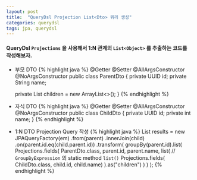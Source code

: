 ```yaml
---
layout: post
title:  "QueryDsl Projection List<Dto> 쿼리 생성"
categories: querydsl
tags: jpa, querydsl
---
```


#### QueryDsl `Projections` 을 사용해서 **1:N 관계의** `List<Object>` 를 추출하는 코드를 <br /> 작성해보자.
 - 부모 DTO
{% highlight java %}
@Getter
@Setter
@AllArgsConstructor
@NoArgsConstructor
public class ParentDto {
    private UUID id;
    private String name;

    private List<ChildDto> children = new ArrayList<>();
}
{% endhighlight %}

 - 자식 DTO
{% highlight java %}
@Getter
@Setter
@AllArgsConstructor
@NoArgsConstructor
public class ChildDto {
    private UUID id;
    private int name;
}
{% endhighlight %}

 - 1:N DTO Projection Query 작성
{% highlight java %}
List<ParentDto> results = new JPAQueryFactory(em)
	.from(parent)
    .innerJoin(child)
    .on(parent.id.eq(child.parent.id))
    .transform(
        groupBy(parent.id).list(
            Projections.fields(
                ParentDto.class,
                parent.id,
                parent.name,
                list( // `GroupByExpression` 의 static method `list()`
                    Projections.fields(
                        ChildDto.class,
                        child.id,
                        child.name)
                ).as("children")
            )
        )
    );
{% endhighlight %}
